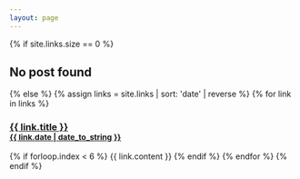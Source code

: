 ```yaml
---
layout: page
---
```


<div class="content list">
{% if site.links.size == 0 %}
  <h2>No post found</h2>
{% else %}
{% assign links = site.links | sort: 'date' | reverse %}
{% for link in links %}
  <div class="list-item">
    <h3 class="list-link-title">
      <a href="{{ link.link }}">{{ link.title }}</a>
      <div class="list-link-date">
        <a href="{{ site.baseurl }}{{ link.url }}">
        <small><time>{{ link.date | date_to_string }}</time></small>
        </a>
      </div>
    </h3>
  </div>
  {% if forloop.index < 6 %}
  {{ link.content }}
  {% endif %}
{% endfor %}
{% endif %}
</div>
